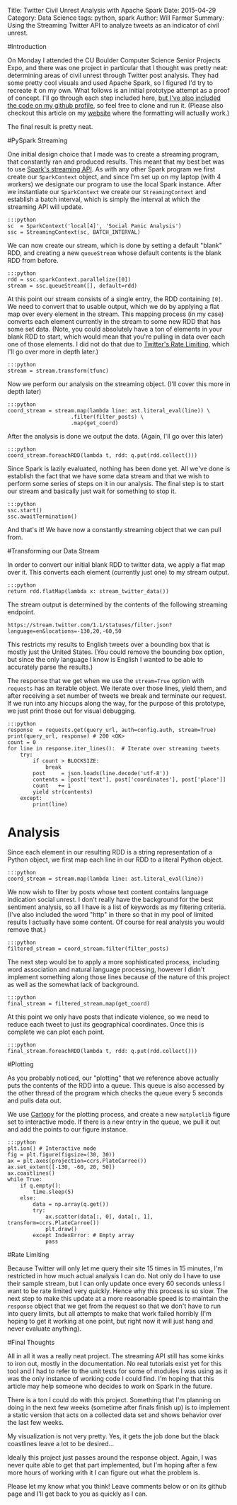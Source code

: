 Title: Twitter Civil Unrest Analysis with Apache Spark
Date: 2015-04-29
Category: Data Science
tags: python, spark
Author: Will Farmer
Summary: Using the Streaming Twitter API to analyze tweets as an indicator of civil unrest.

#Introduction

On Monday I attended the CU Boulder Computer Science Senior Projects Expo, and there was one project
in particular that I thought was pretty neat: determining areas of civil unrest through Twitter
post analysis. They had some pretty cool visuals and used Apache Spark, so I figured I'd try to
recreate it on my own. What follows is an initial prototype attempt as a proof of concept. I'll go
through each step included here, [but I've also included the code on my github
profile](https://github.com/willzfarmer/TwitterPanic), so feel free to clone and run it. (Please
also checkout this article on my [website](www.will-farmer.com) where the formatting will actually
work.)

The final result is pretty neat.

<script>
<video width="960" height="540" controls>
<source src="demosped.webm" type="video/webm">
</video> 
</script>

#PySpark Streaming

One initial design choice that I made was to create a streaming program, that constantly ran and
produced results. This meant that my best bet was to use [Spark's streaming
API](https://spark.apache.org/docs/latest/api/python/pyspark.streaming.html). As with any other
Spark program we first create our `SparkContext` object, and since I'm set up on my laptop (with 4
workers) we designate our program to use the local Spark instance. After we instantiate our
`SparkContext` we create our `StreamingContext` and establish a batch interval, which is simply the
interval at which the streaming API will update.

    :::python
    sc  = SparkContext('local[4]', 'Social Panic Analysis')
    ssc = StreamingContext(sc, BATCH_INTERVAL)

We can now create our stream, which is done by setting a default "blank" RDD, and creating a new
`queueStream` whose default contents is the blank RDD from before.

    :::python
    rdd = ssc.sparkContext.parallelize([0])
    stream = ssc.queueStream([], default=rdd)

At this point our stream consists of a single entry, the RDD containing `[0]`. We need to convert that to
usable output, which we do by applying a flat map over every element in the stream. This mapping
process (in my case) converts each element currently in the stream to some new RDD that has some set
data. (Note, you could absolutely have a ton of elements in your blank RDD to start, which would
mean that you're pulling in data over each one of those elements. I did not do that due to [Twitter's
Rate Limiting](https://dev.twitter.com/rest/public/rate-limiting), which I'll go over more in depth
later.)

    :::python
    stream = stream.transform(tfunc)

Now we perform our analysis on the streaming object. (I'll cover this more in depth later)

    :::python
    coord_stream = stream.map(lambda line: ast.literal_eval(line)) \
                        .filter(filter_posts) \
                        .map(get_coord)

After the analysis is done we output the data. (Again, I'll go over this later)

    :::python
    coord_stream.foreachRDD(lambda t, rdd: q.put(rdd.collect()))

Since Spark is lazily evaluated, nothing has been done yet. All we've done is establish the fact
that we have some data stream and that we wish to perform some series of steps on it in our
analysis. The final step is to start our stream and basically just wait for something to stop it.

    :::python
    ssc.start()
    ssc.awaitTermination()

And that's it! We have now a constantly streaming object that we can pull from.

#Transforming our Data Stream

In order to convert our initial blank RDD to twitter data, we apply a flat map over it. This
converts each element (currently just one) to my stream output.

    :::python
    return rdd.flatMap(lambda x: stream_twitter_data())

The stream output is determined by the contents of the following streaming endpoint.

    https://stream.twitter.com/1.1/statuses/filter.json?language=en&locations=-130,20,-60,50

This restricts my results to English tweets over a bounding box that is mostly just the United
States. (You could remove the bounding box option, but since the only language I know is English I
wanted to be able to accurately parse the results.)

The response that we get when we use the `stream=True` option with `requests` has an iterable
object. We iterate over those lines, yield them, and after receiving a set number of tweets we break
and terminate our request. If we run into any hiccups along the way, for the purpose of this
prototype, we just print those out for visual debugging.

    :::python
    response  = requests.get(query_url, auth=config.auth, stream=True)
    print(query_url, response) # 200 <OK>
    count = 0
    for line in response.iter_lines():  # Iterate over streaming tweets
        try:
            if count > BLOCKSIZE:
                break
            post     = json.loads(line.decode('utf-8'))
            contents = [post['text'], post['coordinates'], post['place']]
            count   += 1
            yield str(contents)
        except:
            print(line)

# Analysis

Since each element in our resulting RDD is a string representation of a Python object, we first map
each line in our RDD to a literal Python object.

    :::python
    coord_stream = stream.map(lambda line: ast.literal_eval(line))

We now wish to filter by posts whose text content contains language indication social unrest. I
don't really have the background for the best sentiment analysis, so all I have is a list of
keywords as my filtering criteria. (I've also included the word "http" in there so that in my pool
of limited results I actually have some content. Of course for real analysis you would remove that.)

    :::python
    filtered_stream = coord_stream.filter(filter_posts)

The next step would be to apply a more sophisticated process, including word association and natural
language processing, however I didn't implement something along those lines because of the nature of
this project as well as the somewhat lack of background.

    :::python
    final_stream = filtered_stream.map(get_coord)

At this point we only have posts that indicate violence, so we need to reduce each tweet to just its
geographical coordinates. Once this is complete we can plot each point.

    :::python
    final_stream.foreachRDD(lambda t, rdd: q.put(rdd.collect()))

#Plotting

As you probably noticed, our "plotting" that we reference above actually puts the contents of the
RDD into a queue. This queue is also accessed by the other thread of the program which checks the
queue every 5 seconds and pulls data out.

We use [Cartopy](http://scitools.org.uk/cartopy/docs/latest/) for the plotting process, and create a
new `matplotlib` figure set to interactive mode. If there is a new entry in the queue, we pull it
out and add the points to our figure instance.

    :::python
    plt.ion() # Interactive mode
    fig = plt.figure(figsize=(30, 30))
    ax = plt.axes(projection=ccrs.PlateCarree())
    ax.set_extent([-130, -60, 20, 50])
    ax.coastlines()
    while True:
        if q.empty():
            time.sleep(5)
        else:
            data = np.array(q.get())
            try:
                ax.scatter(data[:, 0], data[:, 1], transform=ccrs.PlateCarree())
                plt.draw()
            except IndexError: # Empty array
                pass

#Rate Limiting

Because Twitter will only let me query their site 15 times in 15 minutes, I'm restricted in how much
actual analysis I can do. Not only do I have to use their sample stream, but I can only update once
every 60 seconds unless I want to be rate limited very quickly. Hence why this process is so slow.
The next step to make this update at a more reasonable speed is to maintain the `response` object
that we get from the request so that we don't have to run into query limits, but all attempts to
make that work failed horribly (I'm hoping to get it working at one point, but right now it will
just hang and never evaluate anything).

#Final Thoughts

All in all it was a really neat project. The streaming API still has some kinks to iron out, mostly
in the documentation. No real tutorials exist yet for this tool and I had to refer to the unit tests
for some of modules I was using as it was the only instance of working code I could find. I'm hoping
that this article may help someone who decides to work on Spark in the future.

There is a ton I could do with this project. Something that I'm planning on doing in the next few
weeks (sometime after finals finish up) is to implement a static version that acts on a collected
data set and shows behavior over the last few weeks.

My visualization is not very pretty. Yes, it gets the job done but the black coastlines leave a lot
to be desired...

Ideally this project just passes around the response object. Again, I was never quite able to get
that part implemented, but I'm hoping after a few more hours of working with it I can figure out
what the problem is.

Please let my know what you think! Leave comments below or on its github page and I'll get back to
you as quickly as I can.

